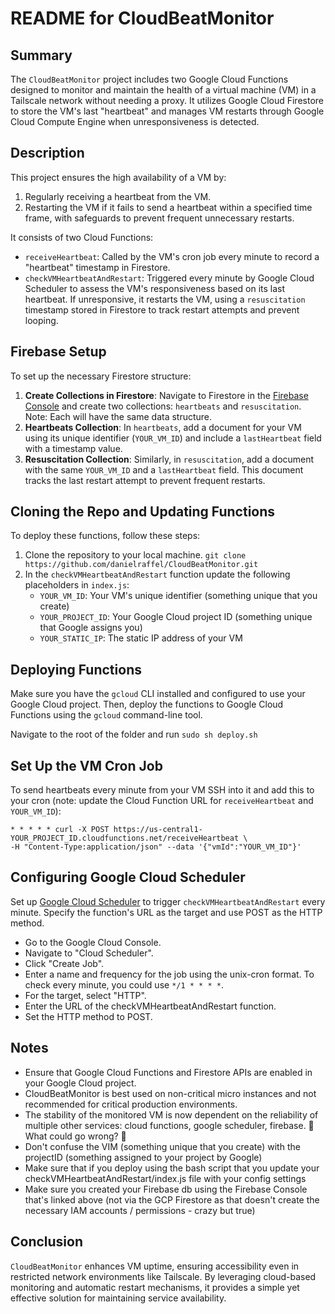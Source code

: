# README for CloudBeatMonitor

## Summary
The `CloudBeatMonitor` project includes two Google Cloud Functions designed to monitor and maintain the health of a virtual machine (VM) in a Tailscale network without needing a proxy. It utilizes Google Cloud Firestore to store the VM's last "heartbeat" and manages VM restarts through Google Cloud Compute Engine when unresponsiveness is detected.

## Description
This project ensures the high availability of a VM by:
1. Regularly receiving a heartbeat from the VM.
2. Restarting the VM if it fails to send a heartbeat within a specified time frame, with safeguards to prevent frequent unnecessary restarts.

It consists of two Cloud Functions:
- `receiveHeartbeat`: Called by the VM's cron job every minute to record a "heartbeat" timestamp in Firestore.
- `checkVMHeartbeatAndRestart`: Triggered every minute by Google Cloud Scheduler to assess the VM's responsiveness based on its last heartbeat. If unresponsive, it restarts the VM, using a `resuscitation` timestamp stored in Firestore to track restart attempts and prevent looping.

## Firebase Setup
To set up the necessary Firestore structure:
1. **Create Collections in Firestore**: Navigate to Firestore in the [Firebase Console](https://console.firebase.google.com/) and create two collections: `heartbeats` and `resuscitation`. Note: Each will have the same data structure.
2. **Heartbeats Collection**: In `heartbeats`, add a document for your VM using its unique identifier (`YOUR_VM_ID`) and include a `lastHeartbeat` field with a timestamp value.
3. **Resuscitation Collection**: Similarly, in `resuscitation`, add a document with the same `YOUR_VM_ID` and a `lastHeartbeat` field. This document tracks the last restart attempt to prevent frequent restarts.
     
## Cloning the Repo and Updating Functions
To deploy these functions, follow these steps:

1. Clone the repository to your local machine.
```git clone https://github.com/danielraffel/CloudBeatMonitor.git```
2. In the `checkVMHeartbeatAndRestart` function update the following placeholders in `index.js`:
   - `YOUR_VM_ID`: Your VM's unique identifier (something unique that you create)
   - `YOUR_PROJECT_ID`: Your Google Cloud project ID (something unique that Google assigns you)
   - `YOUR_STATIC_IP`: The static IP address of your VM 
   
## Deploying Functions
Make sure you have the `gcloud` CLI installed and configured to use your Google Cloud project. Then, deploy the functions to Google Cloud Functions using the `gcloud` command-line tool.

Navigate to the root of the folder and run `sudo sh deploy.sh`

## Set Up the VM Cron Job
To send heartbeats every minute from your VM SSH into it and add this to your cron (note: update the Cloud Function URL for `receiveHeartbeat` and `YOUR_VM_ID`):
```
* * * * * curl -X POST https://us-central1-YOUR_PROJECT_ID.cloudfunctions.net/receiveHeartbeat \
-H "Content-Type:application/json" --data '{"vmId":"YOUR_VM_ID"}'
```

## Configuring Google Cloud Scheduler
Set up [Google Cloud Scheduler](https://cloud.google.com/scheduler) to trigger `checkVMHeartbeatAndRestart` every minute. Specify the function's URL as the target and use POST as the HTTP method.
- Go to the Google Cloud Console.
- Navigate to "Cloud Scheduler".
- Click "Create Job".
- Enter a name and frequency for the job using the unix-cron format. To check every minute, you could use `*/1 * * * *`.
- For the target, select "HTTP".
- Enter the URL of the checkVMHeartbeatAndRestart function.
- Set the HTTP method to POST.

## Notes
- Ensure that Google Cloud Functions and Firestore APIs are enabled in your Google Cloud project.
- CloudBeatMonitor is best used on non-critical micro instances and not recommended for critical production environments.
- The stability of the monitored VM is now dependent on the reliability of multiple other services: cloud functions, google scheduler, firebase. 🤕 What could go wrong? 🫠
- Don't confuse the VIM (something unique that you create) with the projectID (something assigned to your project by Google)
- Make sure that if you deploy using the bash script that you update your checkVMHeartbeatAndRestart/index.js file with your config settings
- Make sure you created your Firebase db using the Firebase Console that's linked above (not via the GCP Firestore as that doesn't create the necessary IAM accounts / permissions - crazy but true)

## Conclusion
`CloudBeatMonitor` enhances VM uptime, ensuring accessibility even in restricted network environments like Tailscale. By leveraging cloud-based monitoring and automatic restart mechanisms, it provides a simple yet effective solution for maintaining service availability.
